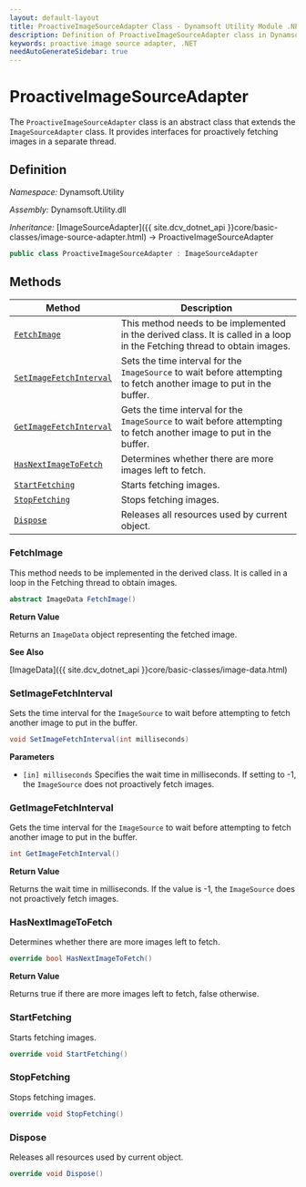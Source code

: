 ```yaml
---
layout: default-layout
title: ProactiveImageSourceAdapter Class - Dynamsoft Utility Module .NET Edition API Reference
description: Definition of ProactiveImageSourceAdapter class in Dynamsoft Utility Module .NET Edition.
keywords: proactive image source adapter, .NET
needAutoGenerateSidebar: true
---
```


# ProactiveImageSourceAdapter

The `ProactiveImageSourceAdapter` class is an abstract class that extends the `ImageSourceAdapter` class. It provides interfaces for proactively fetching images in a separate thread.

## Definition

*Namespace:* Dynamsoft.Utility

*Assembly:* Dynamsoft.Utility.dll

*Inheritance:* [ImageSourceAdapter]({{ site.dcv_dotnet_api }}core/basic-classes/image-source-adapter.html) -> ProactiveImageSourceAdapter

```csharp
public class ProactiveImageSourceAdapter : ImageSourceAdapter
```

## Methods

| Method               | Description |
|----------------------|-------------|
| [`FetchImage`](#fetchimage) | This method needs to be implemented in the derived class. It is called in a loop in the Fetching thread to obtain images.|
| [`SetImageFetchInterval`](#setimagefetchinterval) | Sets the time interval for the `ImageSource` to wait before attempting to fetch another image to put in the buffer. |
| [`GetImageFetchInterval`](#getimagefetchinterval) | Gets the time interval for the `ImageSource` to wait before attempting to fetch another image to put in the buffer. |
| [`HasNextImageToFetch`](#hasnextimagetofetch) | Determines whether there are more images left to fetch. |
| [`StartFetching`](#startfetching) | Starts fetching images. |
| [`StopFetching`](#stopfetching) | Stops fetching images. |
| [`Dispose`](#dispose) | Releases all resources used by current object. |

### FetchImage

This method needs to be implemented in the derived class. It is called in a loop in the Fetching thread to obtain images.

```csharp
abstract ImageData FetchImage()
```

**Return Value**

Returns an `ImageData` object representing the fetched image.

**See Also**

[ImageData]({{ site.dcv_dotnet_api }}core/basic-classes/image-data.html)

### SetImageFetchInterval

Sets the time interval for the `ImageSource` to wait before attempting to fetch another image to put in the buffer.

```csharp
void SetImageFetchInterval(int milliseconds)
```

**Parameters**

- `[in] milliseconds` Specifies the wait time in milliseconds. If setting to -1, the `ImageSource` does not proactively fetch images.

### GetImageFetchInterval

Gets the time interval for the `ImageSource` to wait before attempting to fetch another image to put in the buffer.

```csharp
int GetImageFetchInterval()
```

**Return Value**

Returns the wait time in milliseconds. If the value is -1, the `ImageSource` does not proactively fetch images.

### HasNextImageToFetch

Determines whether there are more images left to fetch.

```csharp
override bool HasNextImageToFetch()
```

**Return Value**

Returns true if there are more images left to fetch, false otherwise.

### StartFetching

Starts fetching images.

```csharp
override void StartFetching()
```

### StopFetching

Stops fetching images.

```csharp
override void StopFetching()
```

### Dispose

Releases all resources used by current object.

```csharp
override void Dispose()
```
